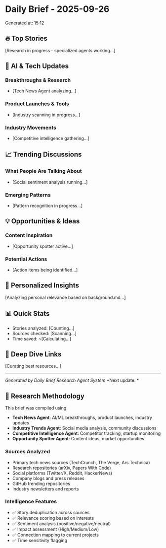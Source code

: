 # Daily Brief - 2025-09-26
Generated at: 15:12

## 🔥 Top Stories
[Research in progress - specialized agents working...]

## 🤖 AI & Tech Updates
### Breakthroughs & Research
- [Tech News Agent analyzing...]

### Product Launches & Tools
- [Industry scanning in progress...]

### Industry Movements
- [Competitive intelligence gathering...]

## 📈 Trending Discussions
### What People Are Talking About
- [Social sentiment analysis running...]

### Emerging Patterns
- [Pattern recognition in progress...]

## 💡 Opportunities & Ideas
### Content Inspiration
- [Opportunity spotter active...]

### Potential Actions
- [Action items being identified...]

## 🎯 Personalized Insights
[Analyzing personal relevance based on background.md...]

## 📊 Quick Stats
- Stories analyzed: [Counting...]
- Sources checked: [Scanning...]
- Time saved: ~[Calculating...]

## 🔗 Deep Dive Links
[Curating best resources...]

---
*Generated by Daily Brief Research Agent System*
*Next update: *

## 🔬 Research Methodology
This brief was compiled using:
- **Tech News Agent**: AI/ML breakthroughs, product launches, industry updates
- **Industry Trends Agent**: Social media analysis, community discussions
- **Competitive Intelligence Agent**: Competitor tracking, startup monitoring
- **Opportunity Spotter Agent**: Content ideas, market opportunities

### Sources Analyzed
- Primary tech news sources (TechCrunch, The Verge, Ars Technica)
- Research repositories (arXiv, Papers With Code)
- Social platforms (Twitter/X, Reddit, HackerNews)
- Company blogs and press releases
- GitHub trending repositories
- Industry newsletters and reports

### Intelligence Features
- ✅ Story deduplication across sources
- ✅ Relevance scoring based on interests
- ✅ Sentiment analysis (positive/negative/neutral)
- ✅ Impact assessment (High/Medium/Low)
- ✅ Connection mapping to current projects
- ✅ Time sensitivity flagging
